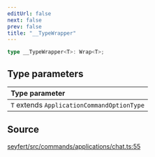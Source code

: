 ```yaml
---
editUrl: false
next: false
prev: false
title: "__TypeWrapper"
---
```


```ts
type __TypeWrapper<T>: Wrap<T>;
```

## Type parameters

| Type parameter |
| :------ |
| `T` extends `ApplicationCommandOptionType` |

## Source

[seyfert/src/commands/applications/chat.ts:55](https://github.com/potoland/potocuit/blob/c4fb0c1/src/commands/applications/chat.ts#L55)
